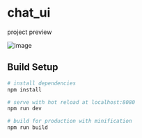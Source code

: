 # chat_ui

project preview

![image](https://github.com/stuffish/ChatUI/blob/master/preview/preview.gif)

## Build Setup

``` bash
# install dependencies
npm install

# serve with hot reload at localhost:8080
npm run dev

# build for production with minification
npm run build
```
